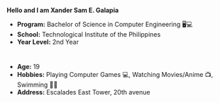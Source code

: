 
**Hello and I am Xander Sam E. Galapia**
* **Program:** Bachelor of Science in Computer Engineering 🖥💻
* **School:** Technological Institute of the Philippines 
* **Year Level:** 2nd Year 

#
* **Age:** 19
* **Hobbies:** Playing Computer Games 💻, Watching Movies/Anime 📺, Swimming 🏊‍♂️
* **Address:** Escalades East Tower, 20th avenue
